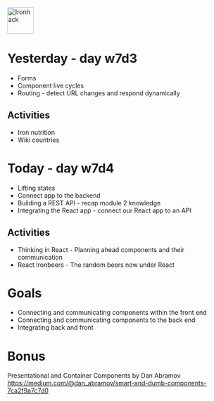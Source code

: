 <img src="https://raw.githubusercontent.com/webmad1019-1/w1d3-advanced-selectors-positioning-full-layout/master/img/ironhack.svg?sanitize=true" alt="Ironhack" width="60"/>

# Yesterday - day w7d3

- Forms
- Component live cycles
- Routing - detect URL changes and respond dynamically

## Activities

- Iron nutrition
- Wiki countries

# Today - day w7d4

- Lifting states
- Connect app to the backend
- Building a REST API - recap module 2 knowledge
- Integrating the React app - connect our React app to an API

## Activities

- Thinking in React - Planning ahead components and their communication
- React Ironbeers - The random beers now under React

# Goals

- Connecting and communicating components within the front end
- Connecting and communicating components to the back end
- Integrating back and front

# Bonus

Presentational and Container Components by Dan Abramov https://medium.com/@dan_abramov/smart-and-dumb-components-7ca2f9a7c7d0
